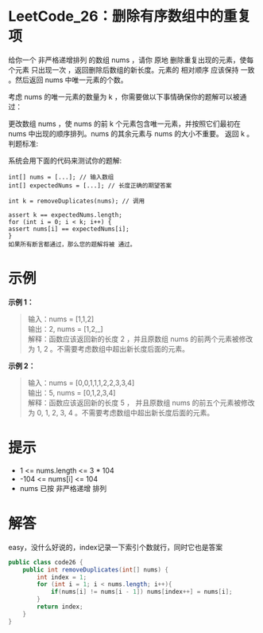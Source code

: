 # LeetCode_26：删除有序数组中的重复项

给你一个 非严格递增排列 的数组 nums ，请你 原地 删除重复出现的元素，使每个元素 只出现一次 ，返回删除后数组的新长度。元素的 相对顺序 应该保持 一致 。然后返回 nums 中唯一元素的个数。

考虑 nums 的唯一元素的数量为 k ，你需要做以下事情确保你的题解可以被通过：

更改数组 nums ，使 nums 的前 k 个元素包含唯一元素，并按照它们最初在 nums 中出现的顺序排列。nums 的其余元素与 nums 的大小不重要。
返回 k 。
判题标准:

系统会用下面的代码来测试你的题解:
```
int[] nums = [...]; // 输入数组
int[] expectedNums = [...]; // 长度正确的期望答案

int k = removeDuplicates(nums); // 调用

assert k == expectedNums.length;
for (int i = 0; i < k; i++) {
assert nums[i] == expectedNums[i];
}
如果所有断言都通过，那么您的题解将被 通过。
```

# 示例

**示例 1：**

>输入：nums = [1,1,2]  
输出：2, nums = [1,2,_]  
解释：函数应该返回新的长度 2 ，并且原数组 nums 的前两个元素被修改为 1, 2 。不需要考虑数组中超出新长度后面的元素。

**示例 2：**

>输入：nums = [0,0,1,1,1,2,2,3,3,4]  
输出：5, nums = [0,1,2,3,4]  
解释：函数应该返回新的长度 5 ， 并且原数组 nums 的前五个元素被修改为 0, 1, 2, 3, 4 。不需要考虑数组中超出新长度后面的元素。

# 提示

- 1 <= nums.length <= 3 * 104
- -104 <= nums[i] <= 104
- nums 已按 非严格递增 排列

# 解答
easy，没什么好说的，index记录一下索引个数就行，同时它也是答案
```java
public class code26 {
    public int removeDuplicates(int[] nums) {
        int index = 1;
        for (int i = 1; i < nums.length; i++){
            if(nums[i] != nums[i - 1]) nums[index++] = nums[i];
        }
        return index;
    }
}
```